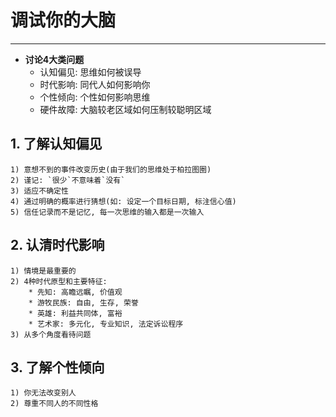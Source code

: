 # **调试你的大脑**
***


* **讨论4大类问题**
  - 认知偏见: 思维如何被误导
  - 时代影响: 同代人如何影响你
  - 个性倾向: 个性如何影响思维
  - 硬件故障: 大脑较老区域如何压制较聪明区域



## **1. 了解认知偏见**
    1) 意想不到的事件改变历史(由于我们的思维处于柏拉图圈)
    2) 谨记: `很少`不意味着`没有`
    3) 适应不确定性
    4) 通过明确的概率进行猜想(如: 设定一个目标日期, 标注信心值)
    5) 信任记录而不是记忆, 每一次思维的输入都是一次输入


## **2. 认清时代影响**
    1) 情境是最重要的
    2) 4种时代原型和主要特征:
        * 先知: 高瞻远瞩, 价值观
        * 游牧民族: 自由, 生存, 荣誉
        * 英雄: 利益共同体, 富裕
        * 艺术家: 多元化, 专业知识, 法定诉讼程序
    3) 从多个角度看待问题


## **3. 了解个性倾向**
    1) 你无法改变别人
    2) 尊重不同人的不同性格
